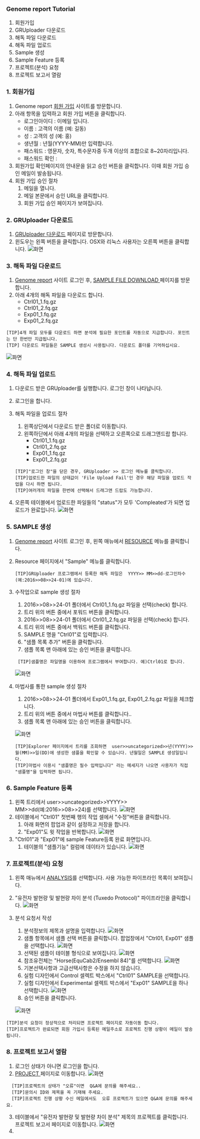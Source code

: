 ### Genome report Tutorial

1. 회원가입
2. GRUploader 다운로드
3. 해독 파일 다운로드
4. 해독 파일 업로드
5. Sample 생성
6. Sample Feature 등록
7. 프로젝트(분석) 요청
8. 프로젝트 보고서 열람

### 1. 회원가입
1. Genome report  <a href="https://omics.genome-report.com/member" target="_blank"> 회원 가입</a> 사이트를 방문합니다.
1. 아래 항목을 입력하고 회원 가입 버튼을 클릭합니다.
    - 로그인아이디 : 이메일 입니다.
    - 이름  : 고객의 이름 (예: 길동)
    - 성   : 고객의 성 (예: 홍)
    - 생년월 : 년월(YYYY-MM)만 입력합니다.
    - 패스워드 : 영문자, 숫자, 특수문자중 두개 이상의 조합으로 8~20자리입니다.
    - 패스워드 확인 :
1. 회원가입 확인페이지의 안내문을 읽고 승인 버튼을 클릭합니다. 이때 회원 가입 승인 메일이 발송됩니다.
1. 회원 가입 승인 절차
    1. 메일을 열니다.
    2. 메일 본문에서 승인 URL을 클릭합니다.
    3. 회원 가입 승인 페이지가 보여집니다.

### 2. GRUploader 다운로드
1. <a href="http://www.genome-report.com/down_file" target="_blank"> GRUploader 다운로드</a> 페이지로 방문합니다.
2. 윈도우는 왼쪽 버튼을 클릭합니다. OSX와 리눅스 사용자는 오른쪽 버튼을 클릭합니다.
![화면](https://github.com/genomereport/gimanual/raw/master/docs/images/screen_3.jpg)


### 3. 해독 파일 다운로드

1.  <a href="https://omics.genome-report.com/member" target="_blank">Genome report</a> 사이트 로그인 후, <a href="https://omics.genome-report.com/down_file/sample" target="_blank">SAMPLE FILE DOWNLOAD </a> 페이지를 방문합니다.
1. 아래 4개의 해독 파일을 다운로드 합니다.
    - Ctrl01_1.fq.gz
    - Ctrl01_2.fq.gz
    - Exp01_1.fq.gz
    - Exp01_2.fq.gz

  ````
 [TIP]4개 파일 모두를 다운로드 하면 분석에 필요한 포인트를 자동으로 지급합니다. 포인트는 단 한번만 지급됩니다.
 [TIP] 다운로드 파일들은 SAMPLE 생성시 사용됩니다. 다운로드 폴더를 기억하십시요.
 ````

![화면](https://github.com/genomereport/gimanual/raw/master/docs/images/tutorial_file_download.jpg)

### 4. 해독 파일 업로드
1. 다운로드 받은 GRUploader를 실행합니다. 로그인 창이 나타납니다.
2. 로그인을 합니다.
3. 해독 파일을 업로드 절차
    1. 왼쪽상단에서 다운로드 받은 폴더로 이동합니다.
    2. 왼쪽하단에서 아래 4개의 파일을 선택하고 오른쪽으로 드래그앤드랍 합니다.
        - Ctrl01_1.fq.gz
        - Ctrl01_2.fq.gz
        - Exp01_1.fq.gz
        - Exp01_2.fq.gz

   ````
   [TIP]"로그인 창"을 닫은 경우, GRUploader >> 로그인 메뉴를 클릭합니다.
   [TIP]업로드한 파일의 상태값이 'File Upload Fail'인 경우 해당 파일을 업로드 작업을 다시 하면 됩니다.
   [TIP]여러개의 파일을 한번에 선택해서 드래그앤 드랍도 가능합니다.
   ````

1. 오른쪽 테이블에서 업로드한 파일들의 "status"가 모두 'Compleated'가 되면 업로드가 완료입니다.
![화면](https://github.com/genomereport/gimanual/raw/master/docs/images/gruploader_screen_1.jpg)


### 5. SAMPLE 생성
1. <a href="https://omics.genome-report.com/member" target="_blank">Genome report</a> 사이트 로그인 후, 왼쪽 매뉴에서 <a href="https://omics.genome-report.com/resource" target="_blank">RESOURCE</a> 메뉴를 클릭합니다.
2. Resource 페이지에서 "Sample" 메뉴를 클릭합니다.
     ````
     [TIP]GRUploader 프로그램에서 등록한 해독 파일은  YYYY>> MM>>dd-로그인차수 (예:2016>>08>>24-01)에 있습니다.
     ````
3. 수작업으로 sample 생성 절차
    1. 2016>>08>>24-01 폴더에서 Ctrl01_1.fq.gz 파일을 선택(check) 합니다.
    1. 트리 위의 버튼 중에서 포워드 버튼을 클릭합니다.
    1. 2016>>08>>24-01 폴더에서 Ctrl01_2.fq.gz 파일을 선택(check) 합니다.
    1. 트리 위의 버튼 중에서 백워드 버튼를 클릭합니다.
    1. SAMPLE 명을  "Ctrl01"로 입력합니다.
    1. "샘플 목록 추가" 버튼을 클릭합니다.
    1. 샘플 목록 맨 아래에 있는 승인 버튼을 클릭합니다.

    ````
     [TIP]샘플명은 파일명을 이용하여 프로그램에서 부여합니다. 예)Ctrl01로 합니다.
    ````
   ![화면](https://github.com/genomereport/gimanual/raw/master/docs/images/sample_screen_1.jpg)


4. 마법사를 통한 sample 생성 절차
     1. 2016>>08>>24-01 폴더에서 Exp01_1.fq.gz, Exp01_2.fq.gz 파일을 체크합니다.
     1. 트리 위의 버튼 중에서 마법사 버튼를 클릭합니다..
     1. 샘플 목록 맨 아래에 있는 승인 버튼을 클릭합니다.

      ![화면](https://github.com/genomereport/gimanual/raw/master/docs/images/sample_wizard.jpg)

      ````
     [TIP]Explorer 페이지에서 트리를 조회하면  user>>uncategorized>>년(YYYY)>>월(MM)>>일(DD)에 생성한 샘플을 확인할 수 있습니다. 년월일은 SAMPLE 생성일입니다.
     [TIP]마법사 이용시 "샘플명은 필수 입력입니다" 라는 메세지가 나오면 사용자가 직접 "샘플명"을 입력하면 됩니다.
      ````

### 6. Sample Feature 등록
1.  왼쪽 트리에서  user>>uncategorized>>YYYY>> MM>>dd(예:2016>>08>>24)를 선택합니다.
![화면](https://github.com/genomereport/gimanual/raw/master/docs/images/sample_feature_screen1.jpg)
2. 테이블에서 "Ctrl01" 첫번째 행의 작업 셀에서 "수정"버튼을 클릭합니다.
    1. 아래 화면의 팝업과 같이 설정하고 저장을 합니다.
    2. "Exp01"도 윗 작업을 반복합니다.
 ![화면](https://github.com/genomereport/gimanual/raw/master/docs/images/sample_feature_screen2.jpg)
3. "Ctrl01"과 "Exp01"에 sample Feature등록 완료 화면입니다.
   1. 테이블의  "샘플기능" 컬럼에 데이타가 있습니다.
 ![화면](https://github.com/genomereport/gimanual/raw/master/docs/images/sample_feature_screen3.jpg)



### 7. 프로젝트(분석) 요청
 1. 왼쪽 매뉴에서 <a href="https://omics.genome-report.com/analysis" target="_blank"> ANALYSIS</a>를 선택합니다. 사용 가능한 파이프라인 목록이 보여집니다.

 2. "유전자 발현량 및 발현량 차이 분석 (Tuxedo Protocol)" 파이프라인을 클릭합니다.
 ![화면](https://github.com/genomereport/gimanual/raw/master/docs/images/analysis_pipeline.jpg)
 3. 분석 요청서 작성
    1. 분석정보의 제목과 설명을 입력합니다.
      ![화면](https://github.com/genomereport/gimanual/raw/master/docs/images/pipeline_title.jpg)
    2. 샘플 항목에서 샘플 선택 버튼을 클릭합니다. 팝업창에서  "Ctrl01, Exp01" 샘플을 선택합니다.
    ![화면](https://github.com/genomereport/gimanual/raw/master/docs/images/pipeline_sample_choose.jpg)
    3. 선택된 샘플이 테이블 형식으로 보여집니다.
      ![화면](https://github.com/genomereport/gimanual/raw/master/docs/images/analysis_sample.jpg)
    4. 참조유전체는 "Horse(EquCab2/Ensembl 84)"를 선택합니다.
     ![화면](https://github.com/genomereport/gimanual/raw/master/docs/images/pipeline_reference.jpg)
    5. 기본선택사항과 고급선택사항은 수정을 하지 않습니다.
    6. 실험 디자인에서 Control 셀렉트 박스에서 "Ctrl01" SAMPLE을 선택합니다.
    7. 실험 디자인에서 Experimental 셀렉트 박스에서 "Exp01" SAMPLE을 하나 선택합니다.
    ![화면](https://github.com/genomereport/gimanual/raw/master/docs/images/pipeline_design.jpg)
    5. 승인 버튼을 클릭합니다.

    ![화면](https://github.com/genomereport/gimanual/raw/master/docs/images/analysis_full_screen.png)

 ````
 [TIP]분석 요청이 정상적으로 처리되면 프로젝트 페이지로 자동이동 합니다.
 [TIP]프로젝트가 완료되면 회원 가입시 등록된 메일주소로 프로젝트 진행 상황이 메일이 발송됩니다.
 ````

### 8. 프로젝트 보고서 열람
 1. 로그인 상태가 아니면 로그인을 합니다.
 2. <a href="https://omics.genome-report.com/project" target="_blank"> PROJECT </a>페이지로 이동합니다.
![화면](https://github.com/genomereport/gimanual/raw/master/docs/images/project_screen.jpg)
 ````
   [TIP]프로젝트의 상태가 "오류"이면  Q&A에 문의를 해주세요..
   [TIP]문의시 ID와 제목을 꼭 기재해 주세요.
   [TIP]프로젝트 진행 상황 수신 메일에서도  오류 프로젝트가 있으면 Q&A에 문의를 해주세요.
  ````
 3. 테이블에서 "유전자 발현량 및 발현량 차이 분석" 제목의  프로젝트를 클릭합니다. 프로젝트 보고서 페이지로 이동합니다.
  ![화면](https://github.com/genomereport/gimanual/raw/master/docs/images/project_screen1.jpg)
 5.

